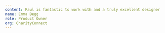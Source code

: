 ```yaml
---
content: Paul is fantastic to work with and a truly excellent designer. From communication, to testing, to presenting his work; he never ceases to go the extra mile. Paul has played a central role in a really exciting time for our product and has made such an impact -- thank you, Paul.
name: Emma Begg
role: Product Owner
org: CharityConnect
---
```

